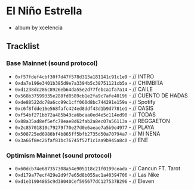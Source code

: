 # El Niño Estrella

- album by xcelencia

## Tracklist

### Base Mainnet (sound protocol)

- `0xf57fdef4cbf30f7d47f578d313a181141c91c1e9` - // INTRO
- `0xda7e196e3401b385d9e7a3394b5c38751121cb5a` - // CHIMBITA
- `0xd1238dc286c8926eb64da55e2d77febca1fa7a14` - // CAILE
- `0x568b37599335e288fd0589cb1e2fa9c7afe40196` - // CUENTO DE HADAS
- `0xde88522dc78a6cc99c1cff060d8bc744291e159a` - // Spotify
- `0xc6f8fdde16e568fafc424ed8ddf43d1b9d7781e1` - // OASIS
- `0xf54bf271bb72a485b43ca6bcaa0ed4e5c114ed90` - // TODAS
- `0x88a35ad8ef5efc78eae8d62fab2a8ec07a56113a` - // REGGAETON
- `0x2c85701810c79279f70e27d0e6aeae7a5b9e4977` - // PLAYA
- `0x508725ed6986bf4b865ff5bfb2735d50a70794a7` - // MI NENA
- `0x3a66f8ec26faf81bc76745f52f1c1aa9b945a8c0` - // ENE

### Optimism Mainnet (sound protocol)

- `0x60dcb74e687357308a54e905118c21f0199ceada` - // Cancun FT. Tarot
- `0xd179a77ecf429e2d9f7e65d8b055ac1a40394706` - // Las Nike
- `0xd1e31904865c9d38040Cef595677dC127537B296` - // Eleven
